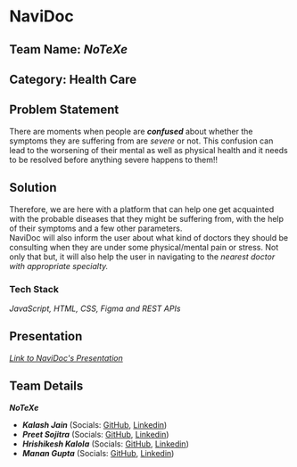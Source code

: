 # NaviDoc

## Team Name: _NoTeXe_

## Category: Health Care

## Problem Statement

There are moments when people are **_confused_** about whether the symptoms they are suffering from are _severe_ or not. This confusion can lead to the worsening of their mental as well as physical health and it needs to be resolved before anything severe happens to them!!

## Solution

Therefore, we are here with a platform that can help one get acquainted with the probable diseases that they might be suffering from, with the help of their symptoms and a few other parameters.  
NaviDoc will also inform the user about what kind of doctors they should be consulting when they are under some physical/mental pain or stress. Not only that but, it will also help the user in navigating to the _nearest doctor with appropriate specialty._

### Tech Stack

_JavaScript, HTML, CSS, Figma and REST APIs_

## Presentation

[_Link to NaviDoc's Presentation_](https://www.canva.com/design/DAFRH9h8A8E/m1_SuIuVbLH88hLdusrNgg/view?utm_content=DAFRH9h8A8E&utm_campaign=designshare&utm_medium=link&utm_source=homepage_design_menu)

## Team Details

**_NoTeXe_**

- **_Kalash Jain_** (Socials: [GitHub](https://github.com/kalashjain23), [Linkedin](https://www.linkedin.com/in/kalashjain513/))
- **_Preet Sojitra_** (Socials: [GitHub](https://github.com/Preet-Sojitra), [Linkedin](https://www.linkedin.com/in/preet-sojitra/))
- **_Hrishikesh Kalola_** (Socials: [GitHub](https://github.com/hrishi-008), [Linkedin](https://www.linkedin.com/in/hrishk/))
- **_Manan Gupta_** (Socials: [GitHub](https://github.com/manan152003), [Linkedin](https://www.linkedin.com/in/manan152003/))
